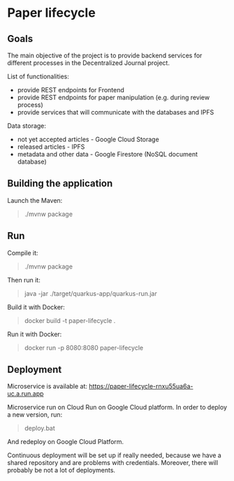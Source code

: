 # Paper lifecycle

## Goals

The main objective of the project is to provide backend services for different processes in the Decentralized Journal project.

List of functionalities:
* provide REST endpoints for Frontend
* provide REST endpoints for paper manipulation (e.g. during review process)
* provide services that will communicate with the databases and IPFS

Data storage:
* not yet accepted articles - Google Cloud Storage
* released articles - IPFS
* metadata and other data - Google Firestore (NoSQL document database)

## Building the application

Launch the Maven:

> ./mvnw package

## Run 

Compile it:

> ./mvnw package

Then run it:

> java -jar ./target/quarkus-app/quarkus-run.jar

Build it with Docker:

> docker build -t paper-lifecycle .

Run it with Docker:

> docker run -p 8080:8080 paper-lifecycle


## Deployment

Microservice is available at: https://paper-lifecycle-rnxu55ua6a-uc.a.run.app

Microservice run on Cloud Run on Google Cloud platform. In order to deploy a new version,
run:

> deploy.bat

And redeploy on Google Cloud Platform.

Continuous deployment will be set up if really needed, because we have a shared repository and are problems with credentials. Moreover, there will probably be not a lot of deployments.
